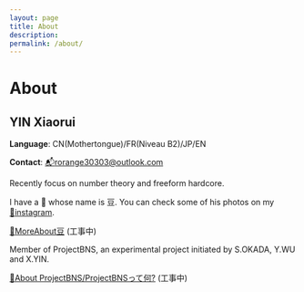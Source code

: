 ```yaml
---
layout: page
title: About
description:
permalink: /about/
---
```


# About

## YIN Xiaorui

**Language**: CN(Mothertongue)/FR(Niveau B2)/JP/EN

**Contact**: <a href="mailto:rorange30303@outlook.com">📬rorange30303@outlook.com</a>

Recently focus on number theory and freeform hardcore.

I have a 🐰 whose name is 豆. You can check some of his photos on my <a href="https://www.instagram.com/rorange30303/">🔗instagram</a>.

<a href="xiaoruiyin.github.io/d">🔗MoreAbout豆</a> (工事中)

Member of ProjectBNS, an experimental project initiated by S.OKADA, Y.WU and X.YIN.

<a href="xiaoruiyin.github.io/projectbns">🔗About ProjectBNS/ProjectBNSって何?</a> (工事中)
